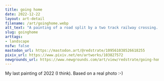 ```yaml
---
title: going home
date: 2022-12-22
layout: art-detail
filename: /art/goinghome.webp
alt_text: "A painting of a road split by a two track railway crossing. there are numerous power lines, cables and road signs littering the roadside. there is a sidewalk visible in part of the frame, but no one is on it. there are visible cars and non-descript buildings in the distance."
slug: goinghome
arttags:
- landscape
nsfw: false
mastodon_url: https://mastodon.art/@redstrate/109561038526618255
pixiv_url: https://www.pixiv.net/en/artworks/103827572
newgrounds_url: https://www.newgrounds.com/art/view/redstrate/going-home
---
```

My last painting of 2022 (I think). Based on a real photo :-)
